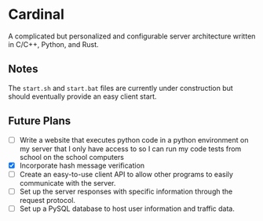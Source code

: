 # Cardinal
A complicated but personalized and configurable server architecture written in C/C++, Python, and Rust. 

## Notes
The `start.sh` and `start.bat` files are currently under construction but should eventually provide an easy client start.

## Future Plans
- [ ] Write a website that executes python code in a python environment on my server that I only have access to so I can run my code tests from school on the school computers
- [x] Incorporate hash message verification
- [ ] Create an easy-to-use client API to allow other programs to easily communicate with the server.
- [ ] Set up the server responses with specific information through the request protocol.
- [ ] Set up a PySQL database to host user information and traffic data.
